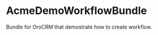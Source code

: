 AcmeDemoWorkflowBundle
======================

Bundle for OroCRM that demostrate how to create workflow.
